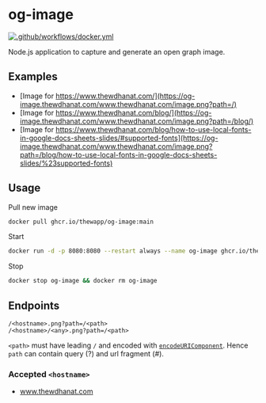 # og-image

[![.github/workflows/docker.yml](https://github.com/ThewApp/og-image/actions/workflows/docker.yml/badge.svg)](https://github.com/ThewApp/og-image/actions/workflows/docker.yml)

Node.js application to capture and generate an open graph image.

## Examples

- [Image for https://www.thewdhanat.com/](https://og-image.thewdhanat.com/www.thewdhanat.com/image.png?path=/)
- [Image for https://www.thewdhanat.com/blog/](https://og-image.thewdhanat.com/www.thewdhanat.com/image.png?path=/blog/)
- [Image for https://www.thewdhanat.com/blog/how-to-use-local-fonts-in-google-docs-sheets-slides/#supported-fonts](https://og-image.thewdhanat.com/www.thewdhanat.com/image.png?path=/blog/how-to-use-local-fonts-in-google-docs-sheets-slides/%23supported-fonts)

## Usage

Pull new image

```sh
docker pull ghcr.io/thewapp/og-image:main
```

Start

```sh
docker run -d -p 8080:8080 --restart always --name og-image ghcr.io/thewapp/og-image:main
```

Stop

```sh
docker stop og-image && docker rm og-image
```

## Endpoints

```
/<hostname>.png?path=/<path>
/<hostname>/<any>.png?path=/<path>
```

`<path>` must have leading `/` and encoded with [`encodeURIComponent`](https://developer.mozilla.org/en-US/docs/Web/JavaScript/Reference/Global_Objects/encodeURIComponent). Hence `path` can contain query (?) and url fragment (#).

### Accepted `<hostname>`

- www.thewdhanat.com
